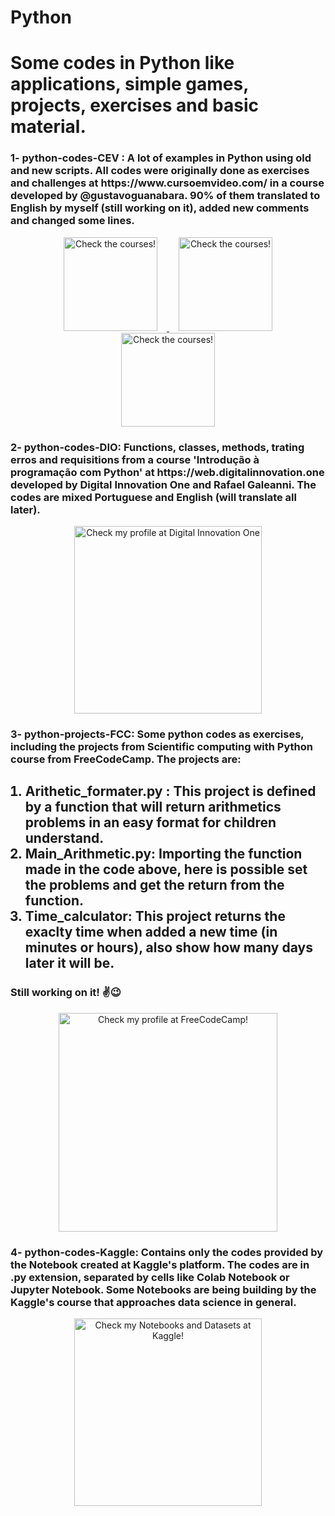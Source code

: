 <div aling = 'center'> <h1> Python</h1> </div>
 <h1>Some codes in Python like applications, simple games, projects, exercises and basic material.</h1>

<div>
<h3><strong>1- python-codes-CEV</strong> : A lot of examples in Python using old and new scripts. All codes were originally done as exercises and challenges at https://www.cursoemvideo.com/ in a course developed by <strong>@gustavoguanabara</strong>. 90% of them translated to English by myself (still working on it), added new comments and changed some lines.</h3>
<p align="center">
 <a href ='www.cursoemvideo.com' target = '_blank' >
   <img src="https://www.cursoemvideo.com/wp-content/uploads/2019/09/Python3–Mundo1-300x300.png" width="150" title="Check the courses!" hspace = 15>
   <img src="https://www.cursoemvideo.com/wp-content/uploads/2019/09/Python3–Mundo2-300x300.png" width="150" title="Check the courses!" hspace = 15>
   <img src="https://www.cursoemvideo.com/wp-content/uploads/2019/09/Python3–Mundo2-300x300.png" width="150" title="Check the courses!" hspace = 15>
 </a>  
</p>
 </div>
 
 <div>

  <h3>
   <strong>2- python-codes-DIO</strong>: Functions, classes, methods, trating erros and requisitions from a course <strong>'Introdução à programação com Python'</strong>   at https://web.digitalinnovation.one developed by <strong>Digital Innovation One</strong> and <strong>Rafael Galeanni</strong>. The codes are mixed Portuguese and       English (will translate all later).
  </h3>

 <p align="center">
  <a href ='https://web.digitalinnovation.one/users/cristoferdefontes?tab=achievements' target = '_blank' > <img src="https://user-images.githubusercontent.com/75224625/110407783-3e48ad00-8063-11eb-85a2-3f177b13ed09.png" width="300" title="Check my profile at Digital Innovation One"></a>  
 </p>
</div>
<div>

<h3><strong>3- python-projects-FCC</strong>: Some python codes as exercises, including the projects from <strong>Scientific computing with Python</strong> course from <strong>FreeCodeCamp</strong>. The projects are:
</h3>
<ol>
 <h2>
  <li><strong>Arithetic_formater.py</strong> : This project is defined by a function that will return arithmetics problems in an easy format for children understand. </li>
  <li><strong>Main_Arithmetic.py</strong>: Importing the function made in the code above, here is possible set the problems and get the return from the function.</li>
  <li><strong>Time_calculator</strong>: This project returns the exaclty time when added a new time (in minutes or hours), also show how many days later it will be.</li>
 </h2>
</ol> 
<h3>Still working on it! ✌😉</h3> 


<p align="center">
 <a href ='https://www.freecodecamp.org/eng_cristian' target = '_blank' > <img src="https://user-images.githubusercontent.com/75224625/110413947-a603f580-806d-11eb-8e2f-456bccefd1dc.png" width="350" title="Check my profile at FreeCodeCamp!"></a>  
</p>
</div>
<div>
<h3>
 <strong>4- python-codes-Kaggle</strong>: Contains only the codes provided by the Notebook created at Kaggle's platform. The codes are in .py extension, separated by cells like Colab Notebook or Jupyter Notebook. Some Notebooks are being building by the Kaggle's course that approaches data science in general.
</h3>

<p align="center">
 <a href ='https://www.kaggle.com/cristiansantiago' target = '_blank' > <img src="https://user-images.githubusercontent.com/75224625/110417004-81ab1780-8073-11eb-93a2-59888d355fbf.png" width="300" title="Check my Notebooks and Datasets at Kaggle!"> </a>  
</p>
</div>











